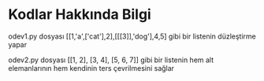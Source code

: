 # Kodlar Hakkında Bilgi

odev1.py dosyası
[[1,'a',['cat'],2],[[[3]],'dog'],4,5] gibi bir listenin düzleştirme yapar

odev2.py dosyası
[[1, 2], [3, 4], [5, 6, 7]] gibi bir listenin hem alt elemanlarının hem kendinin ters çevrilmesini sağlar